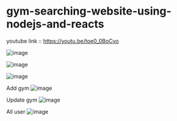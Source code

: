 # gym-searching-website-using-nodejs-and-reacts

youtube link :: https://youtu.be/toe0_0BoCvo


![image](https://user-images.githubusercontent.com/60459622/188407081-ea7a39d9-fcba-4181-ab6b-ff6a54954a61.png)

![image](https://user-images.githubusercontent.com/60459622/188407121-08971098-8bd1-459b-a72d-9178421ac529.png)

![image](https://user-images.githubusercontent.com/60459622/188407147-460e0886-5121-4bcc-9744-9c68081b84c3.png)

Add gym 
![image](https://user-images.githubusercontent.com/60459622/191666826-f28c4b48-8cc0-44fe-994c-fbebc5a81894.png)

Update gym
![image](https://user-images.githubusercontent.com/60459622/191667556-4783568a-00be-4391-ab88-c08205307dd1.png)

All user
![image](https://user-images.githubusercontent.com/60459622/191667606-8f5afeeb-725a-4f97-b8e9-dde37aeb2778.png)

